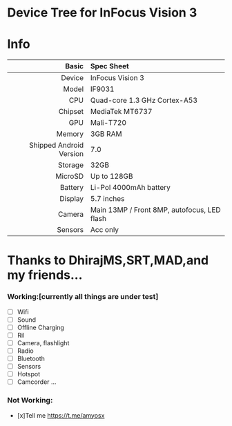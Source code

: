 #                                       Device Tree for InFocus Vision 3

# Info

Basic   | Spec Sheet
-------:|:-------------------------
Device  | InFocus Vision 3
Model   | IF9031
CPU     | Quad-core 1.3 GHz Cortex-A53
Chipset | MediaTek MT6737
GPU     | Mali-T720
Memory  | 3GB RAM
Shipped Android Version | 7.0
Storage | 32GB
MicroSD | Up to 128GB
Battery | Li-Pol 4000mAh battery
Display | 5.7 inches
Camera  | Main 13MP / Front 8MP, autofocus, LED flash
Sensors | Acc only

# Thanks to DhirajMS,SRT,MAD,and my friends...

### Working:[currently all things are under test]
- [ ] Wifi
- [ ] Sound
- [ ] Offline Charging
- [ ] Ril
- [ ] Camera, flashlight
- [ ] Radio
- [ ] Bluetooth
- [ ] Sensors
- [ ] Hotspot
- [ ] Camcorder
...

### Not Working:
- [x]Tell me https://t.me/amyosx
